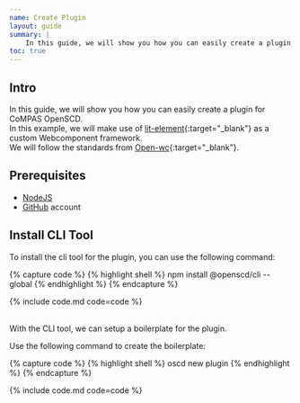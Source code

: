 ```yaml
---
name: Create Plugin
layout: guide
summary: | 
    In this guide, we will show you how you can easily create a plugin for CoMPAS OpenSCD.
toc: true
---
```


## Intro
In this guide, we will show you how you can easily create a plugin for CoMPAS OpenSCD.
\
In this example, we will make use of [lit-element](https://www.lit.dev){:target="_blank"} as a custom Webcomponent framework.
\
We will follow the standards from [Open-wc](https://open-wc.org){:target="_blank"}.


## Prerequisites
* [NodeJS](https://nodejs.org)
* [GitHub](https://www.github.com) account

## Install CLI Tool

To install the cli tool for the plugin, you can use the following command:

{% capture code %}
    {% highlight shell %}
        npm install @openscd/cli --global
    {% endhighlight %}
{% endcapture %}

{% include code.md code=code %}

\
With the CLI tool, we can setup a boilerplate for the plugin.

Use the following command to create the boilerplate:

{% capture code %}
    {% highlight shell %}
        oscd new plugin
    {% endhighlight %}
{% endcapture %}

{% include code.md code=code %}
